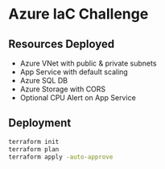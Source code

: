 # Azure IaC Challenge

## Resources Deployed
- Azure VNet with public & private subnets
- App Service with default scaling
- Azure SQL DB
- Azure Storage with CORS
- Optional CPU Alert on App Service

## Deployment
```bash
terraform init
terraform plan
terraform apply -auto-approve

